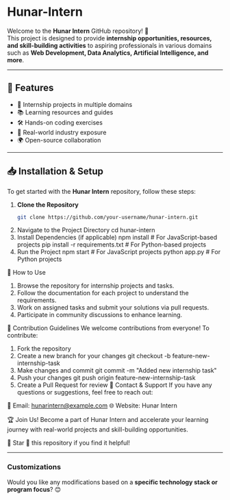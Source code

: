 # Hunar-Intern

Welcome to the **Hunar Intern** GitHub repository! 🚀  
This project is designed to provide **internship opportunities, resources, and skill-building activities** to aspiring professionals in various domains such as **Web Development, Data Analytics, Artificial Intelligence, and more**.

---

## 🌟 Features

- 🎯 Internship projects in multiple domains  
- 📚 Learning resources and guides  
- 🛠 Hands-on coding exercises  
- 🔗 Real-world industry exposure  
- 🌍 Open-source collaboration  

---

## 📥 Installation & Setup

To get started with the **Hunar Intern** repository, follow these steps:

1. **Clone the Repository**  
   ```bash
   git clone https://github.com/your-username/hunar-intern.git
2. Navigate to the Project Directory
cd hunar-intern
3. Install Dependencies (if applicable)
npm install   # For JavaScript-based projects
pip install -r requirements.txt   # For Python-based projects
4. Run the Project
npm start   # For JavaScript projects
python app.py   # For Python projects

📌 How to Use
1. Browse the repository for internship projects and tasks.
2. Follow the documentation for each project to understand the requirements.
3. Work on assigned tasks and submit your solutions via pull requests.
4. Participate in community discussions to enhance learning.


🤝 Contribution Guidelines
We welcome contributions from everyone! To contribute:
1. Fork the repository
2. Create a new branch for your changes
git checkout -b feature-new-internship-task
3. Make changes and commit
git commit -m "Added new internship task"
4. Push your changes
git push origin feature-new-internship-task
5. Create a Pull Request for review
📧 Contact & Support
If you have any questions or suggestions, feel free to reach out:

📩 Email: hunarintern@example.com
🌐 Website: Hunar Intern

🏆 Join Us!
Become a part of Hunar Intern and accelerate your learning journey with real-world projects and skill-building opportunities.

📢 Star 🌟 this repository if you find it helpful!

---

### **Customizations**  
Would you like any modifications based on a **specific technology stack or program focus**? 😊

